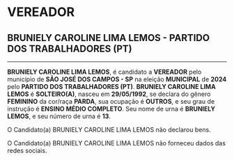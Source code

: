 # VEREADOR
## BRUNIELY CAROLINE LIMA LEMOS - PARTIDO DOS TRABALHADORES (PT)
---
**BRUNIELY CAROLINE LIMA LEMOS**, é candidato a **VEREADOR** pelo município de **SÃO JOSÉ DOS CAMPOS - SP** na eleição **MUNICIPAL** de **2024** pelo **PARTIDO DOS TRABALHADORES (PT)**.
**BRUNIELY CAROLINE LIMA LEMOS** é **SOLTEIRO(A)**, nasceu em **29/05/1992**, se declara do gênero **FEMININO** da cor/raça **PARDA**, sua ocupação é **OUTROS**, e seu grau de instrução é **ENSINO MÉDIO COMPLETO**.
Seu nome de urna é **BRUNIELY LEMOS**, e seu número de urna é **13**.

O Candidato(a) BRUNIELY CAROLINE LIMA LEMOS não declarou bens.


O Candidato(a) BRUNIELY CAROLINE LIMA LEMOS não forneceu dados das redes sociais.
